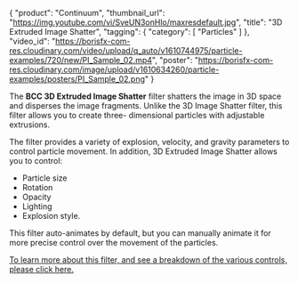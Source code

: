 {
   "product": "Continuum",
   "thumbnail_url": "https://img.youtube.com/vi/SveUN3onHlo/maxresdefault.jpg",
   "title": "3D Extruded Image Shatter",
   "tagging": {
   "category": [
      "Particles"
    ]
   },
   "video_id": "https://borisfx-com-res.cloudinary.com/video/upload/q_auto/v1610744975/particle-examples/720/new/PI_Sample_02.mp4",
   "poster": "https://borisfx-com-res.cloudinary.com/image/upload/v1610634260/particle-examples/posters/PI_Sample_02.png"
}

The **BCC 3D Extruded Image Shatter** filter shatters the image in 3D space
and disperses the image fragments. Unlike the 3D Image Shatter filter, this
filter allows you to create three- dimensional particles with adjustable
extrusions.

The filter provides a variety of explosion, velocity, and gravity parameters to
control particle movement. In addition, 3D Extruded Image Shatter allows you
to control:

  * Particle size
  * Rotation
  * Opacity
  * Lighting
  * Explosion style.

This filter auto-animates by default, but you can manually animate it for more
precise control over the movement of the particles.

[To learn more about this filter, and see a breakdown of the various controls,
please click here.](https://www.borisfx.com/helpdocs/?page_id=156 "BCC 3D
Extruded Image Shatter Help Documentation" )






